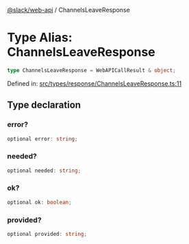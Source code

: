 [@slack/web-api](../index.md) / ChannelsLeaveResponse

# Type Alias: ChannelsLeaveResponse

```ts
type ChannelsLeaveResponse = WebAPICallResult & object;
```

Defined in: [src/types/response/ChannelsLeaveResponse.ts:11](https://github.com/slackapi/node-slack-sdk/blob/main/packages/web-api/src/types/response/ChannelsLeaveResponse.ts#L11)

## Type declaration

### error?

```ts
optional error: string;
```

### needed?

```ts
optional needed: string;
```

### ok?

```ts
optional ok: boolean;
```

### provided?

```ts
optional provided: string;
```
